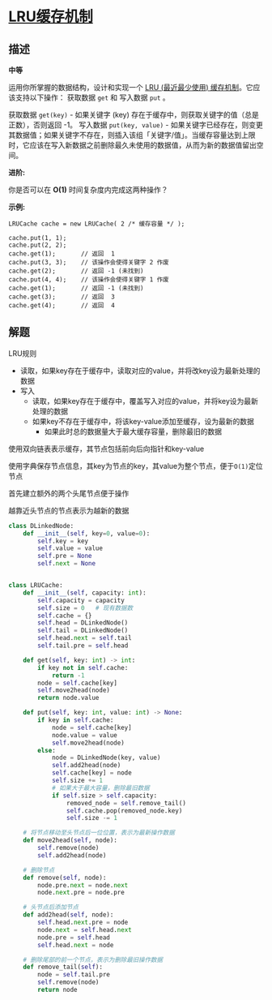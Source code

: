 # [LRU缓存机制](https://leetcode-cn.com/problems/lru-cache/)

## 描述

**中等**

运用你所掌握的数据结构，设计和实现一个 [LRU (最近最少使用) 缓存机制](https://baike.baidu.com/item/LRU)。它应该支持以下操作： 获取数据 `get` 和 写入数据 `put` 。

获取数据 `get(key)` - 如果关键字 (key) 存在于缓存中，则获取关键字的值（总是正数），否则返回 -1。
写入数据 `put(key, value)` - 如果关键字已经存在，则变更其数据值；如果关键字不存在，则插入该组「关键字/值」。当缓存容量达到上限时，它应该在写入新数据之前删除最久未使用的数据值，从而为新的数据值留出空间。

 

**进阶:**

你是否可以在 **O(1)** 时间复杂度内完成这两种操作？

 

**示例:**

```
LRUCache cache = new LRUCache( 2 /* 缓存容量 */ );

cache.put(1, 1);
cache.put(2, 2);
cache.get(1);       // 返回  1
cache.put(3, 3);    // 该操作会使得关键字 2 作废
cache.get(2);       // 返回 -1 (未找到)
cache.put(4, 4);    // 该操作会使得关键字 1 作废
cache.get(1);       // 返回 -1 (未找到)
cache.get(3);       // 返回  3
cache.get(4);       // 返回  4
```

## 解题

LRU规则

- 读取，如果key存在于缓存中，读取对应的value，并将改key设为最新处理的数据
- 写入
  - 读取，如果key存在于缓存中，覆盖写入对应的value，并将key设为最新处理的数据
  - 如果key不存在于缓存中，将该key-value添加至缓存，设为最新的数据
    - 如果此时总的数据量大于最大缓存容量，删除最旧的数据

使用双向链表表示缓存，其节点包括前向后向指针和key-value

使用字典保存节点信息，其key为节点的key，其value为整个节点，便于`O(1)`定位节点

首先建立额外的两个头尾节点便于操作

越靠近头节点的节点表示为越新的数据

```python
class DLinkedNode:
    def __init__(self, key=0, value=0):
        self.key = key
        self.value = value
        self.pre = None
        self.next = None


class LRUCache:
    def __init__(self, capacity: int):
        self.capacity = capacity
        self.size = 0   # 现有数据数
        self.cache = {}
        self.head = DLinkedNode()
        self.tail = DLinkedNode()
        self.head.next = self.tail
        self.tail.pre = self.head

    def get(self, key: int) -> int:
        if key not in self.cache:
            return -1
        node = self.cache[key]
        self.move2head(node)
        return node.value

    def put(self, key: int, value: int) -> None:
        if key in self.cache:
            node = self.cache[key]
            node.value = value
            self.move2head(node)
        else:
            node = DLinkedNode(key, value)
            self.add2head(node)
            self.cache[key] = node
            self.size += 1
            # 如果大于最大容量，删除最旧数据
            if self.size > self.capacity:
                removed_node = self.remove_tail()
                self.cache.pop(removed_node.key)
                self.size -= 1

    # 将节点移动至头节点后一位位置，表示为最新操作数据
    def move2head(self, node):
        self.remove(node)
        self.add2head(node)

    # 删除节点
    def remove(self, node):
        node.pre.next = node.next
        node.next.pre = node.pre

    # 头节点后添加节点
    def add2head(self, node):
        self.head.next.pre = node
        node.next = self.head.next
        node.pre = self.head
        self.head.next = node

    # 删除尾部的前一个节点，表示为删除最旧操作数据
    def remove_tail(self):
        node = self.tail.pre
        self.remove(node)
        return node
```





